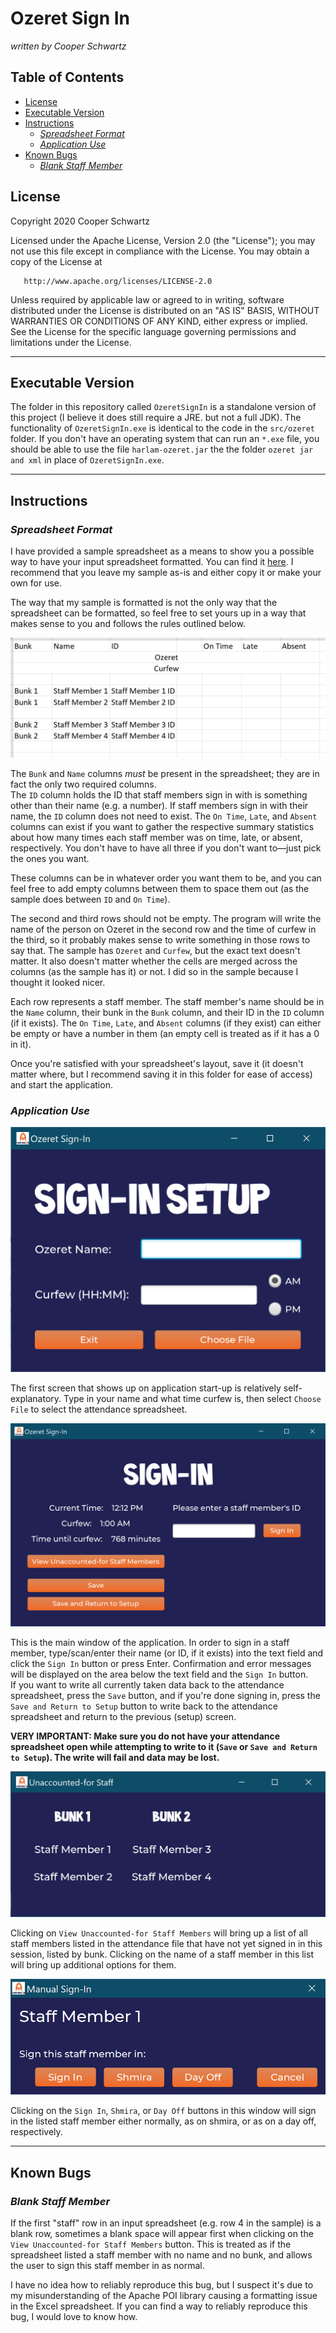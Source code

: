 # Ozeret Sign In <!-- omit in TOC -->

*written by Cooper Schwartz*

## **Table of Contents** <!-- omit in TOC -->
- [License](#license)
- [Executable Version](#executable-version)
- [Instructions](#instructions)
  - [*Spreadsheet Format*](#spreadsheet-format)
  - [*Application Use*](#application-use)
- [Known Bugs](#known-bugs)
  - [*Blank Staff Member*](#blank-staff-member)

## License

   Copyright 2020 Cooper Schwartz

   Licensed under the Apache License, Version 2.0 (the "License");
   you may not use this file except in compliance with the License.
   You may obtain a copy of the License at

       http://www.apache.org/licenses/LICENSE-2.0

   Unless required by applicable law or agreed to in writing, software
   distributed under the License is distributed on an "AS IS" BASIS,
   WITHOUT WARRANTIES OR CONDITIONS OF ANY KIND, either express or implied.
   See the License for the specific language governing permissions and
   limitations under the License.

---

## Executable Version

The folder in this repository called `OzeretSignIn` is a standalone version of this project (I believe it does still require a JRE. but not a full JDK). The functionality of `OzeretSignIn.exe` is identical to the code in the `src/ozeret` folder. If you don't have an operating system that can run an `*.exe` file, you should be able to use the file `harlam-ozeret.jar` the the folder `ozeret jar and xml` in place of `OzeretSignIn.exe`.

---

## Instructions

### *Spreadsheet Format*

I have provided a sample spreadsheet as a means to show you a possible way to have your input spreadsheet formatted. You can find it [here](resources/files/Sample_Attendance_File.xlsx). I recommend that you leave my sample as-is and either copy it or make your own for use.  

The way that my sample is formatted is not the only way that the spreadsheet can be formatted, so feel free to set yours up in a way that makes sense to you and follows the rules outlined below.

![screenshot of sample spreadsheet](resources/images/instructions/spreadsheet_format.png)  

The `Bunk` and `Name` columns *must* be present in the spreadsheet; they are in fact the only two required columns.   
The `ID` column holds the ID that staff members sign in with is something other than their name (e.g. a number). If staff members sign in with their name, the `ID` column does not need to exist. 
The `On Time`, `Late`, and `Absent` columns can exist if you want to gather the respective summary statistics about how many times each staff member was on time, late, or absent, respectively. You don't have to have all three if you don't want to—just pick the ones you want.  

These columns can be in whatever order you want them to be, and you can feel free to add empty columns between them to space them out (as the sample does between `ID` and `On Time`).


The second and third rows should not be empty. The program will write the name of the person on Ozeret in the second row and the time of curfew in the third, so it probably makes sense to write something in those rows to say that. The sample has `Ozeret` and `Curfew`, but the exact text doesn't matter. It also doesn't matter whether the cells are merged across the columns (as the sample has it) or not. I did so in the sample because I thought it looked nicer.


Each row represents a staff member. The staff member's name should be in the `Name` column, their bunk in the `Bunk` column, and their ID in the `ID` column (if it exists). The `On Time`, `Late`, and `Absent` columns (if they exist) can either be empty or have a number in them (an empty cell is treated as if it has a 0 in it).  


Once you're satisfied with your spreadsheet's layout, save it (it doesn't matter where, but I recommend saving it in this folder for ease of access) and start the application.

### *Application Use*

![initial screen of application](resources/images/instructions/start_window.png)

The first screen that shows up on application start-up is relatively self-explanatory. Type in your name and what time curfew is, then select `Choose File` to select the attendance spreadsheet.

![sign in window of application](resources/images/instructions/sign_in_window.png)

This is the main window of the application. In order to sign in a staff member, type/scan/enter their name (or ID, if it exists) into the text field and click the `Sign In` button or press Enter. Confirmation and error messages will be displayed on the area below the text field and the `Sign In` button.  
If you want to write all currently taken data back to the attendance spreadsheet, press the `Save` button, and if you're done signing in, press the `Save and Return to Setup` button to write back to the attendance spreadsheet and return to the previous (setup) screen.  

**VERY IMPORTANT: Make sure you do not have your attendance spreadsheet open while attempting to write to it (`Save` or `Save and Return to Setup`). The write will fail and data may be lost.**

![unacounted-for staff list](resources/images/instructions/unaccounted_staff.png)

Clicking on `View Unaccounted-for Staff Members` will bring up a list of all staff members listed in the attendance file that have not yet signed in in this session, listed by bunk. Clicking on the name of a staff member in this list will bring up additional options for them.

![additional staff sign-in options](resources/images/instructions/manual_sign_in.png)

Clicking on the `Sign In`, `Shmira`, or `Day Off` buttons in this window will sign in the listed staff member either normally, as on shmira, or as on a day off, respectively.

---

## Known Bugs

### *Blank Staff Member*

If the first "staff" row in an input spreadsheet (e.g. row 4 in the sample) is a blank row, sometimes a blank space will appear first when clicking on the `View Unaccounted-for Staff Members` button. This is treated as if the spreadsheet listed a staff member with no name and no bunk, and allows the user to sign this staff member in as normal.  

I have no idea how to reliably reproduce this bug, but I suspect it's due to my misunderstanding of the Apache POI library causing a formatting issue in the Excel spreadsheet. If you can find a way to reliably reproduce this bug, I would love to know how.